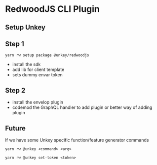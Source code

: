 # RedwoodJS CLI Plugin

## Setup Unkey

## Step 1

`yarn rw setup package @unkey/redwoodjs`

- install the sdk
- add lib for client template
- sets dummy envar token

## Step 2

- install the envelop plugin
- codemod the GraphQL handler to add plugin or better way of adding plugin

## Future

If we have some Unkey specific function/feature generator commands

`yarn rw @unkey <command> <arg>`

`yarn rw @unkey set-token <token>`
